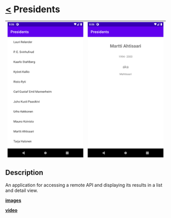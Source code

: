 # [<](README.md) Presidents
|  ![image](/Assets/Presidents/appimg1.png) | ![image](/Assets/Presidents/appimg2.png)
 | :------ | :-------- 

## Description

An application for accessing a remote API and displaying its results in a list and detail view. 

**[images](/Assets/Presidents/)**


**[video](/Assets/Presidents/App.mp4?raw=true)**
